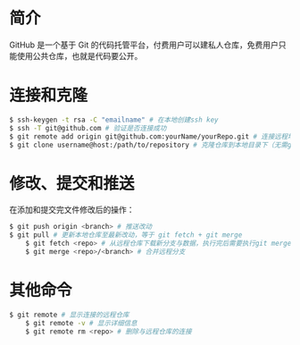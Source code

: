 # 简介

GitHub 是一个基于 Git 的代码托管平台，付费用户可以建私人仓库，免费用户只能使用公共仓库，也就是代码要公开。

# 连接和克隆
```bash
$ ssh-keygen -t rsa -C "emailname" # 在本地创建ssh key
$ ssh -T git@github.com # 验证是否连接成功
$ git remote add origin git@github.com:yourName/yourRepo.git # 连接远程地址，origin是默认的repo名
$ git clone username@host:/path/to/repository # 克隆仓库到本地目录下（无需git init）
```

# 修改、提交和推送
在添加和提交完文件修改后的操作：
```bash
$ git push origin <branch> # 推送改动
$ git pull # 更新本地仓库至最新改动，等于 git fetch + git merge
	$ git fetch <repo> # 从远程仓库下载新分支与数据，执行完后需要执行git merge
	$ git merge <repo>/<branch> # 合并远程分支
```

# 其他命令
```bash
$ git remote # 显示连接的远程仓库
	$ git remote -v # 显示详细信息
	$ git remote rm <repo> # 删除与远程仓库的连接
```


